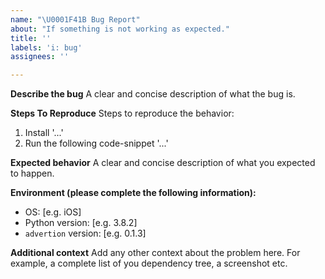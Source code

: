 ```yaml
---
name: "\U0001F41B Bug Report"
about: "If something is not working as expected."
title: ''
labels: 'i: bug'
assignees: ''

---
```

**Describe the bug**
A clear and concise description of what the bug is.

**Steps To Reproduce**
Steps to reproduce the behavior:
1. Install '...'
2. Run the following code-snippet '...'

**Expected behavior**
A clear and concise description of what you expected to happen.

**Environment (please complete the following information):**
 - OS: [e.g. iOS]
 - Python version: [e.g. 3.8.2]
 - `advertion` version: [e.g. 0.1.3]

**Additional context**
Add any other context about the problem here. For example, a complete list of you dependency tree, a screenshot etc.